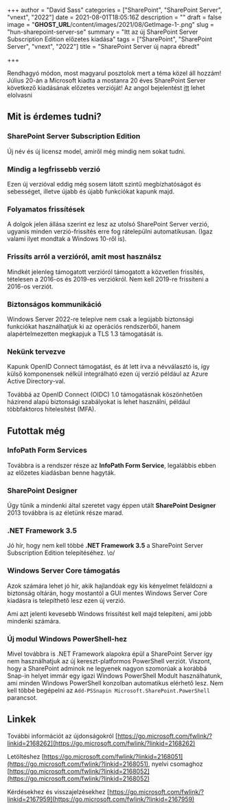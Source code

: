 +++
author = "David Sass"
categories = ["SharePoint", "SharePoint Server", "vnext", "2022"]
date = 2021-08-01T18:05:16Z
description = ""
draft = false
image = "__GHOST_URL__/content/images/2021/08/GetImage-1-.png"
slug = "hun-sharepoint-server-se"
summary = "Itt az új SharePoint Server Subscription Edition előzetes kiadása"
tags = ["SharePoint", "SharePoint Server", "vnext", "2022"]
title = "SharePoint Server új napra ébredt"

+++


Rendhagyó módon, most magyarul posztolok mert a téma közel áll hozzám! Július 20-án a Microsoft kiadta a mostanra 20 éves SharePoint Server következő kiadásának előzetes verzióját! Az angol bejelentést [itt](https://techcommunity.microsoft.com/t5/microsoft-sharepoint-blog/a-new-day-for-sharepoint-server/ba-p/2556404) lehet elolvasni

## Mit is érdemes tudni?

### SharePoint Server Subscription Edition

Új név és új licensz model, amiről még mindig nem sokat tudni.

### Mindig a legfrissebb verzió

Ezen új verzióval eddig még sosem látott szintű megbízhatóságot és sebességet, illetve újabb és újabb funkciókat kapunk majd. 

### Folyamatos frissítések

A dolgok jelen állása szerint ez lesz az utolsó SharePoint Server verzió, ugyanis minden verzió-frissítés erre fog rátelepülni automatikusan. (Igaz valami ilyet mondtak a Windows 10-ről is).

### Frissíts arról a verzióról, amit most használsz

Mindkét jelenleg támogatott verzióról támogatott a közvetlen frissítés, tételesen a 2016-os és 2019-es verziókról. Nem kell 2019-re frissíteni a 2016-os verziót.

### Biztonságos kommunikáció

Windows Server 2022-re telepíve nem csak a legújabb biztonsági funkciókat használhatjuk ki az operációs rendszerből, hanem alapértelmezetten megkapjuk a TLS 1.3 támogatását is.

### Nekünk tervezve

Kapunk OpenID Connect támogatást, és át lett írva a névválasztó is, így külső komponensek nélkül integrálható ezen új verzió például az Azure Active Directory-val.

Továbbá az OpenID Connect (OIDC) 1.0 támogatásnak köszönhetően házirend alapú biztonsági szabályokat is lehet használni, például többfaktoros hitelesítést (MFA).

## Futottak még

### InfoPath Form Services

Továbbra is a rendszer része az **InfoPath Form Service**, legalábbis ebben az előzetes kiadásban benne hagyták.

### SharePoint Designer

Úgy tűnik a mindenki által szeretet vagy éppen utált **SharePoint Designer** 2013 továbbra is az életünk része marad.

### .NET Framework 3.5

Jó hír, hogy nem kell többé **.NET Framework 3.5** a SharePoint Server Subscription Edition telepítéséhez. \o/

### Windows Server Core támogatás

Azok számára lehet jó hír, akik hajlandóak egy kis kényelmet feláldozni a biztonság oltárán, hogy mostantól a GUI mentes Windows Server Core kiadásra is telepíthető lesz ezen új verzió.

Ami azt jelenti kevesebb Windows frissítést kell majd telepíteni, ami jobb mindenki számára. 

### Új modul Windows PowerShell-hez

Mivel továbbra is .NET Framework alapokra épül a SharePoint Server így nem használhatjuk az új kereszt-platformos PowerShell verziót. Viszont, hogy a SharePoint adminok ne legyenek nagyon szomorúak a korábbá Snap-in helyet immár egy igazi Windows PowerShell Modult használhatunk, ami minden Windows PowerShell konzolban automatikus elérhető lesz. Nem kell többé begépelni az `Add-PSSnapin Microsoft.SharePoint.PowerShell` parancsot. 

## Linkek

További információt az újdonságokról [https://go.microsoft.com/fwlink/?linkid=2168262](https://go.microsoft.com/fwlink/?linkid=2168262)

Letöltéshez [https://go.microsoft.com/fwlink/?linkid=2168051](https://go.microsoft.com/fwlink/?linkid=2168051), nyelvi csomaghoz [https://go.microsoft.com/fwlink/?linkid=2168052](https://go.microsoft.com/fwlink/?linkid=2168052)

Kérdésekhez és visszajelzésekhez [https://go.microsoft.com/fwlink/?linkid=2167959](https://go.microsoft.com/fwlink/?linkid=2167959)



